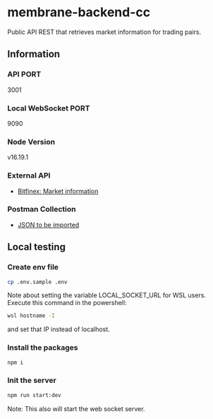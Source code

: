 # membrane-backend-cc


Public API REST that retrieves market information for trading pairs.

## Information

### API PORT

3001

### Local WebSocket PORT

9090

### Node Version

v16.19.1

### External API

- [Bitfinex: Market information](https://docs.bitfinex.com/reference#ws-public-books)

### Postman Collection

- [JSON to be imported](docs/membrane-backend-cc-api.postman_collection.json)

## Local testing
### Create env file

```sh
cp .env.sample .env
```
Note about setting the variable LOCAL_SOCKET_URL for WSL users. Execute this command in the powershell:
```sh
wsl hostname -I 
```
and set that IP instead of localhost.

### Install the packages

```sh
npm i
```


### Init the server

```sh
npm run start:dev
```

Note: This also will start the web socket server.
